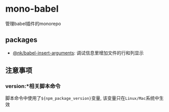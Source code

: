 # mono-babel
管理babel插件的monorepo

## packages
- [@nk/babel-insert-arguments](./packages/babel-insert-arguments): 调试信息里增加文件的行和列显示

## 注意事项

### version:*相关脚本命令
脚本命令中使用了`${npm_package_version}`变量, 该变量只在`Linux/Mac`系统中生效
